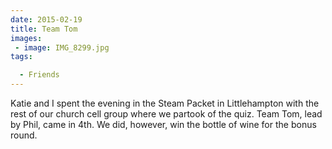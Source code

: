 ```yaml
---
date: 2015-02-19
title: Team Tom
images: 
 - image: IMG_8299.jpg
tags:

  - Friends
---
```

Katie and I spent the evening in the Steam Packet in Littlehampton with the rest of our church cell group where we partook of the quiz. Team Tom, lead by Phil, came in 4th. We did, however, win the bottle of wine for the bonus round. 